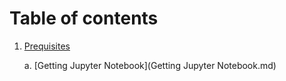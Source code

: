 # Table of contents

1. [Prequisites](README.md)

   a. [Getting Jupyter Notebook](Getting Jupyter Notebook.md)

